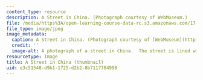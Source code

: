 ```yaml
---
content_type: resource
description: A Street in China. (Photograph courtesy of WebMuseum.)
file: /media/https%3A/open-learning-course-data-rc.s3.amazonaws.com/17-552-political-economy-of-chinese-reform-spring-2003/e3c51548d9b11725d2b28b7117784998_17-552s03-th.jpg
file_type: image/jpeg
image_metadata:
  caption: A Street in China. (Photograph courtesy of [WebMuseum](http://www.ibiblio.org/wm/)_._)
  credit: ''
  image-alt: A photograph of a street in China.  The street is lined with pedestrians.
resourcetype: Image
title: A Street in China (thumbnail)
uid: e3c51548-d9b1-1725-d2b2-8b7117784998
---
```

